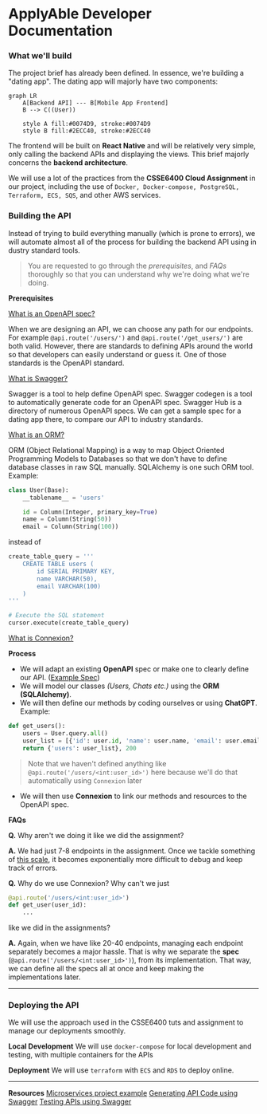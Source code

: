 # ApplyAble Developer Documentation

### What we'll build
The project brief has already been defined. In essence, we're building a "dating app". The dating app will majorly have two components:

```mermaid
graph LR
    A[Backend API] --- B[Mobile App Frontend]
    B --> C((User))
    
    style A fill:#0074D9, stroke:#0074D9
    style B fill:#2ECC40, stroke:#2ECC40
```

The frontend will be built on **React Native** and will be relatively very simple, only calling the backend APIs and displaying the views. This brief majorly concerns the **backend architecture**.

We will use a lot of the practices from the **CSSE6400 Cloud Assignment** in our project, including the use of `Docker, Docker-compose, PostgreSQL, Terraform, ECS, SQS`, and other AWS services.

### Building the API
Instead of trying to build everything manually (which is prone to errors), we will automate almost all of the process for building the backend API using in dustry standard tools. 

> You are requested to go through the *prerequisites*, and *FAQs* thoroughly so that you can understand why we're doing what we're doing.

**Prerequisites**

[What is an OpenAPI spec?](https://www.openapis.org/what-is-openapi)

When we are designing an API, we can choose any path for our endpoints. For example
`@api.route('/users/')` and `@api.route('/get_users/')`  are both valid. However, there are standards to defining APIs around the world so that developers can easily understand or guess it. One of those standards is the OpenAPI standard.

[What is Swagger?](https://swagger.io/blog/api-strategy/difference-between-swagger-and-openapi/)

Swagger is a tool to help define OpenAPI spec. Swagger codegen is a tool to automatically generate code for an OpenAPI spec. Swagger Hub is a directory of numerous OpenAPI specs. We can get a sample spec for a dating app there, to compare our API to industry standards.

[What is an ORM?](https://www.freecodecamp.org/news/what-is-an-orm-the-meaning-of-object-relational-mapping-database-tools/)

ORM (Object Relational Mapping) is a way to map Object Oriented Programming Models to Databases so that we don't have to define database classes in raw SQL manually. SQLAlchemy is one such ORM tool.
Example:
```python
class User(Base):
    __tablename__ = 'users'

    id = Column(Integer, primary_key=True)
    name = Column(String(50))
    email = Column(String(100))
```

instead of
```python
create_table_query = '''
    CREATE TABLE users (
        id SERIAL PRIMARY KEY,
        name VARCHAR(50),
        email VARCHAR(100)
    )
'''

# Execute the SQL statement
cursor.execute(create_table_query)
```

[What is Connexion?](https://pypi.org/project/connexion/1.0.38/)


**Process**
- We will adapt an existing **OpenAPI** spec or make one to clearly define our API. ([Example Spec](https://app.swaggerhub.com/apis/Alsouidan/Tinder/1.0.0))
- We will model our classes *(Users, Chats etc.)* using the **ORM (SQLAlchemy)**.
- We will then define our methods by coding ourselves or using **ChatGPT**.
Example:
```python
def get_users():
    users = User.query.all()
    user_list = [{'id': user.id, 'name': user.name, 'email': user.email} for user in users]
    return {'users': user_list}, 200
```
> Note that we haven't defined anything like `@api.route('/users/<int:user_id>')` here because we'll do that automatically using `Connexion` later
- We will then use **Connexion** to link our methods and resources to the OpenAPI spec.

**FAQs**

**Q.** Why aren't we doing it like we did the assignment?

**A.** We had just 7-8 endpoints in the assignment. Once we tackle something of [this scale](https://app.swaggerhub.com/apis/Alsouidan/Tinder/1.0.0), it becomes exponentially more difficult to debug and keep track of errors.

**Q.** Why do we use Connexion? Why can't we just
```python
@api.route('/users/<int:user_id>')
def get_user(user_id):
	...
```
like we did in the assignments?

**A.** Again, when we have like 20-40 endpoints, managing each endpoint separately becomes a major hassle. That is why we separate the **spec** (`@api.route('/users/<int:user_id>')`), from its implementation. That way, we can define all the specs all at once and keep making the implementations later.

___
### Deploying the API
We will use the approach used in the CSSE6400 tuts and assignment to manage our deployments smoothly.

**Local Development**
We will use `docker-compose` for local development and testing, with multiple containers for the APIs

**Deployment**
We will use `terraform` with `ECS` and `RDS` to deploy online.

___
**Resources**
[Microservices project example](https://blog.muhib.me/introduction-to-microservices)
[Generating API Code using Swagger]()
[Testing APIs using Swagger](https://articles.wesionary.team/swagger-ui-on-docker-for-testing-rest-apis-5b3d5fcdee7)


